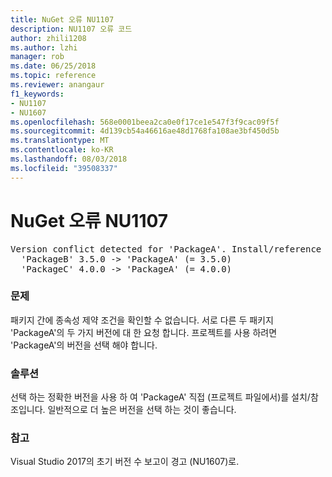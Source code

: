 ```yaml
---
title: NuGet 오류 NU1107
description: NU1107 오류 코드
author: zhili1208
ms.author: lzhi
manager: rob
ms.date: 06/25/2018
ms.topic: reference
ms.reviewer: anangaur
f1_keywords:
- NU1107
- NU1607
ms.openlocfilehash: 568e0001beea2ca0e0f17ce1e547f3f9cac09f5f
ms.sourcegitcommit: 4d139cb54a46616ae48d1768fa108ae3bf450d5b
ms.translationtype: MT
ms.contentlocale: ko-KR
ms.lasthandoff: 08/03/2018
ms.locfileid: "39508337"
---
```

# <a name="nuget-error-nu1107"></a>NuGet 오류 NU1107

<pre>Version conflict detected for 'PackageA'. Install/reference 'PackageA' v4.0.0 directly to resolve this issue.<br/>  'PackageB' 3.5.0 -> 'PackageA' (= 3.5.0)<br/>  'PackageC' 4.0.0 -> 'PackageA' (= 4.0.0)</pre>

### <a name="issue"></a>문제
패키지 간에 종속성 제약 조건을 확인할 수 없습니다. 서로 다른 두 패키지 'PackageA'의 두 가지 버전에 대 한 요청 합니다. 프로젝트를 사용 하려면 'PackageA'의 버전을 선택 해야 합니다.

### <a name="solution"></a>솔루션
선택 하는 정확한 버전을 사용 하 여 'PackageA' 직접 (프로젝트 파일에서)를 설치/참조입니다.
일반적으로 더 높은 버전을 선택 하는 것이 좋습니다.

### <a name="note"></a>참고
Visual Studio 2017의 초기 버전 수 보고이 경고 (NU1607)로.
